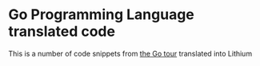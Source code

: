 # Go Programming Language translated code

This is a number of code snippets from [the Go tour](https://tour.golang.org/) translated into Lithium

